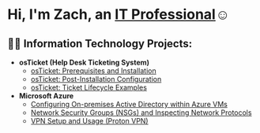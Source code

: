 <h1>Hi, I'm Zach, an <a href="https://www.linkedin.com/in/zachary-edwards-66aa10359/">IT Professional</a>☺</h1>

<h2>👨‍💻 Information Technology Projects:</h2>

- <b>osTicket (Help Desk Ticketing System)</b>
  - [osTicket: Prerequisites and Installation](https://github.com/ezachary74/osticket-prereqs)
  - [osTicket: Post-Installation Configuration](https://github.com/ezachary74/post-install-config)
  - [osTicket: Ticket Lifecycle Examples](https://github.com/ezachary74/ticket-lifecycle)
- <b>Microsoft Azure</b>
  - [Configuring On-premises Active Directory within Azure VMs](https://github.com/ezachary74/Configure-ad)
  - [Network Security Groups (NSGs) and Inspecting Network Protocols](https://github.com/ezachary74/Azure-network-protocols)
  - [VPN Setup and Usage (Proton VPN)](https://github.com/ezachary74/VPN-setup-usage)

